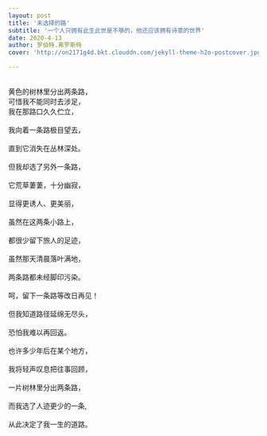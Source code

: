 ```yaml
---
layout: post
title: '未选择的路'
subtitle: '一个人只拥有此生此世是不够的，他还应该拥有诗意的世界'
date: 2020-4-13
author: 罗伯特.弗罗斯特
cover: 'http://on2171g4d.bkt.clouddn.com/jekyll-theme-h2o-postcover.jpg'

---
```

<br/>黄色的树林里分出两条路，<br/> 
可惜我不能同时去涉足， 
<br/>我在那路口久久伫立，<br/>
<br/>我向着一条路极目望去， <br/>
<br/>直到它消失在丛林深处。 <br/>
<br/>但我却选了另外一条路，<br/> 
<br/>它荒草萋萋，十分幽寂，<br/> 
<br/>显得更诱人、更美丽，<br/> 
<br/>虽然在这两条小路上，<br/> 
<br/>都很少留下旅人的足迹， <br/>
<br/>虽然那天清晨落叶满地， <br/>
<br/>两条路都未经脚印污染。 <br/>
<br/>呵，留下一条路等改日再见！<br/> 
<br/>但我知道路径延绵无尽头，<br/> 
<br/>恐怕我难以再回返。<br/> 
<br/>也许多少年后在某个地方， <br/>
<br/>我将轻声叹息把往事回顾，<br/> 
<br/>一片树林里分出两条路，<br/> 
<br/>而我选了人迹更少的一条,<br/> 
<br/>从此决定了我一生的道路。<br/>
